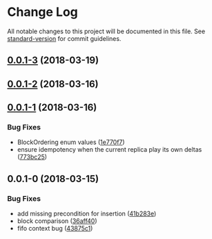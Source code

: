 # Change Log

All notable changes to this project will be documented in this file. See [standard-version](https://github.com/conventional-changelog/standard-version) for commit guidelines.

<a name="0.0.1-3"></a>
## [0.0.1-3](https://github.com/coast-team/dotted-logootsplit/compare/v0.0.1-2...v0.0.1-3) (2018-03-19)



<a name="0.0.1-2"></a>
## [0.0.1-2](https://github.com/Conaclos/dotted-logootsplit/compare/v0.0.1-1...v0.0.1-2) (2018-03-16)



<a name="0.0.1-1"></a>
## [0.0.1-1](https://github.com/Conaclos/dotted-logootsplit/compare/v0.0.1-0...v0.0.1-1) (2018-03-16)


### Bug Fixes

* BlockOrdering enum values ([1e770f7](https://github.com/Conaclos/dotted-logootsplit/commit/1e770f7))
* ensure idempotency when the current replica play its own deltas ([773bc25](https://github.com/Conaclos/dotted-logootsplit/commit/773bc25))



<a name="0.0.1-0"></a>
## 0.0.1-0 (2018-03-15)


### Bug Fixes

* add missing precondition for insertion ([41b283e](https://gitlab.inria.fr/velvinge/dotted-logoot-split/commit/41b283e))
* block comparison ([36aff40](https://gitlab.inria.fr/velvinge/dotted-logoot-split/commit/36aff40))
* fifo context bug ([43875c1](https://gitlab.inria.fr/velvinge/dotted-logoot-split/commit/43875c1))
